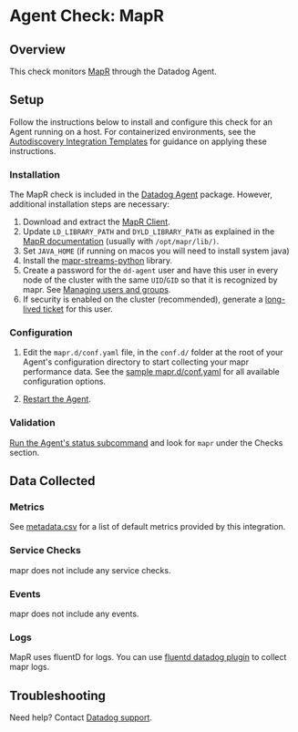 # Agent Check: MapR

## Overview

This check monitors [MapR][1] through the Datadog Agent.

## Setup

Follow the instructions below to install and configure this check for an Agent running on a host. For containerized environments, see the [Autodiscovery Integration Templates][2] for guidance on applying these instructions.

### Installation

The MapR check is included in the [Datadog Agent][2] package. However, additional installation steps are necessary:

1. Download and extract the [MapR Client][12].
2. Update `LD_LIBRARY_PATH` and `DYLD_LIBRARY_PATH` as explained in the [MapR documentation][9] (usually with `/opt/mapr/lib/)`.
3. Set `JAVA_HOME` (if running on macos you will need to install system java)
3. Install the [mapr-streams-python][7] library.
4. Create a password for the `dd-agent` user and have this user in every node of the cluster with the same `UID`/`GID` so that it is recognized by mapr. See [Managing users and groups][10].
5. If security is enabled on the cluster (recommended), generate a [long-lived ticket][8] for this user.

### Configuration

1. Edit the `mapr.d/conf.yaml` file, in the `conf.d/` folder at the root of your Agent's configuration directory to start collecting your mapr performance data. See the [sample mapr.d/conf.yaml][3] for all available configuration options.

2. [Restart the Agent][4].

### Validation

[Run the Agent's status subcommand][5] and look for `mapr` under the Checks section.

## Data Collected

### Metrics

See [metadata.csv][13] for a list of default metrics provided by this integration.

### Service Checks

mapr does not include any service checks.

### Events

mapr does not include any events.

### Logs

MapR uses fluentD for logs. You can use [fluentd datadog plugin][11] to collect mapr logs.


## Troubleshooting

Need help? Contact [Datadog support][6].

[1]: https://mapr.com
[2]: https://docs.datadoghq.com/agent/autodiscovery/integrations
[3]: https://github.com/DataDog/integrations-core/blob/master/mapr/datadog_checks/mapr/data/conf.yaml.example
[4]: https://docs.datadoghq.com/agent/guide/agent-commands/?tab=agentv6#start-stop-and-restart-the-agent
[5]: https://docs.datadoghq.com/agent/guide/agent-commands/?tab=agentv6#agent-status-and-information
[6]: https://docs.datadoghq.com/help
[7]: https://mapr.com/docs/52/MapR_Streams/MapRStreamsPythonExample.html
[8]: https://docs.datadoghq.com/integrations/oracle/
[9]: https://mapr.com/docs/60/MapR_Streams/MapRStreamCAPISetup.html
[10]: https://mapr.com/docs/61/AdministratorGuide/c-managing-users-and-groups.html
[11]: https://www.rubydoc.info/gems/fluent-plugin-datadog
[12]: https://mapr.com/docs/61/AdvancedInstallation/SettingUptheClient-install-mapr-client.html
[13]: https://github.com/DataDog/integrations-core/blob/master/mapr/metadata.csv

